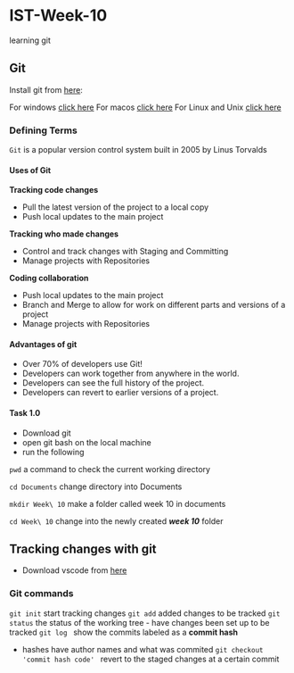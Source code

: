 # IST-Week-10
learning git

## Git
Install git from [here](https://git-scm.com/downloads):

For windows [click here](https://git-scm.com/download/win)
For macos [click here](https://git-scm.com/download/mac)
For Linux and Unix [click here](https://git-scm.com/download/linux)

### Defining Terms
```Git``` is a popular version control system built in 2005 by Linus Torvalds

#### Uses of Git

**Tracking code changes**
- Pull the latest version of the project to a local copy
- Push local updates to the main project

**Tracking who made changes**
- Control and track changes with Staging and Committing
- Manage projects with Repositories

**Coding collaboration**
- Push local updates to the main project
- Branch and Merge to allow for work on different parts and versions of a project
- Manage projects with Repositories

#### Advantages of git

- Over 70% of developers use Git!
- Developers can work together from anywhere in the world.
- Developers can see the full history of the project.
- Developers can revert to earlier versions of a project.

#### Task 1.0
- Download git
- open git bash on the local machine
- run the following

```pwd``` a command to check the current working directory

```cd Documents``` change directory into Documents

```mkdir Week\ 10``` make a folder called week 10 in documents

```cd Week\ 10``` change into the newly created ***week 10*** folder

## Tracking changes with git
- Download vscode from [here](https://code.visualstudio.com/Download)


### Git commands
```git init``` start tracking changes
```git add``` added changes to be tracked
```git status``` the status of the working tree - have changes been set up to be tracked
```git log ``` show the commits labeled as a **commit hash**
- hashes have author names and what was commited 
```git checkout 'commit hash code' ``` revert to the staged changes at a certain commit
